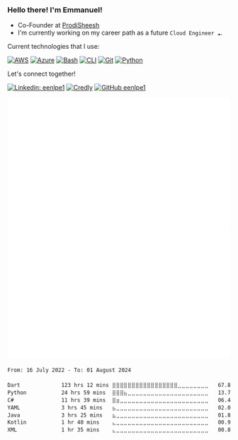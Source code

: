 ### Hello there! I'm Emmanuel!

- Co-Founder at [ProdiSheesh](https://github.com/ProdiSheesh)
- I'm currently working on my career path as a future ```Cloud Engineer ☁️```.

Current technologies that I use:

[![AWS](https://img.shields.io/badge/AWS-%23FF9900.svg?logo=amazon-web-services&logoColor=white)](#)
[![Azure](https://img.shields.io/badge/Azure-%230072C6.svg?logo=microsoftazure&logoColor=white)](#)
[![Bash](https://img.shields.io/badge/Bash-4EAA25?logo=gnubash&logoColor=fff)](#)
[![CLI](https://img.shields.io/badge/CLI-%235391FE.svg?logo=powershell&logoColor=white)](#)
[![Git](https://img.shields.io/badge/Git-F05032?logo=git&logoColor=fff)](#)
[![Python](https://img.shields.io/badge/Python-3776AB?logo=python&logoColor=fff)](#)

Let's connect together!

[![Linkedin: eenlpe1](https://img.shields.io/badge/-eenlpe1-blue?style=flat-square&logo=Linkedin&logoColor=white&link=https://www.linkedin.com/in/eenlpe1/)](https://www.linkedin.com/in/eenlpe1/)
[![Credly](https://img.shields.io/badge/Credly-005850?logo=credly&logoColor=#FF6A00)](https://www.credly.com/users/eenlpe1/badges)
[![GitHub eenlpe1](https://img.shields.io/github/followers/eenlpe1?label=followers&style=social)](https://github.com/eenlpe1)

<p align="left">
  <img src="https://github.com/eenlpe1/eenlpe1/blob/master/generated/languages.svg#gh-dark-mode-only" />
  <img src="https://github.com/eenlpe1/eenlpe1/blob/master/generated/overview.svg#gh-dark-mode-only" />
</p>

<!--START_SECTION:waka-->

```txt
From: 16 July 2022 - To: 01 August 2024

Dart             123 hrs 12 mins ⣿⣿⣿⣿⣿⣿⣿⣿⣿⣿⣿⣿⣿⣿⣿⣿⣿⣀⣀⣀⣀⣀⣀⣀⣀   67.89 %
Python           24 hrs 59 mins  ⣿⣿⣿⣦⣀⣀⣀⣀⣀⣀⣀⣀⣀⣀⣀⣀⣀⣀⣀⣀⣀⣀⣀⣀⣀   13.77 %
C#               11 hrs 39 mins  ⣿⣶⣀⣀⣀⣀⣀⣀⣀⣀⣀⣀⣀⣀⣀⣀⣀⣀⣀⣀⣀⣀⣀⣀⣀   06.42 %
YAML             3 hrs 45 mins   ⣦⣀⣀⣀⣀⣀⣀⣀⣀⣀⣀⣀⣀⣀⣀⣀⣀⣀⣀⣀⣀⣀⣀⣀⣀   02.07 %
Java             3 hrs 25 mins   ⣦⣀⣀⣀⣀⣀⣀⣀⣀⣀⣀⣀⣀⣀⣀⣀⣀⣀⣀⣀⣀⣀⣀⣀⣀   01.89 %
Kotlin           1 hr 40 mins    ⣄⣀⣀⣀⣀⣀⣀⣀⣀⣀⣀⣀⣀⣀⣀⣀⣀⣀⣀⣀⣀⣀⣀⣀⣀   00.92 %
XML              1 hr 35 mins    ⣄⣀⣀⣀⣀⣀⣀⣀⣀⣀⣀⣀⣀⣀⣀⣀⣀⣀⣀⣀⣀⣀⣀⣀⣀   00.88 %
```

<!--END_SECTION:waka-->
